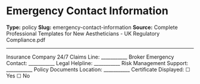 # Emergency Contact Information

**Type:** policy
**Slug:** emergency-contact-information
**Source:** Complete Professional Templates for New Aestheticians - UK Regulatory Compliance.pdf

---

Insurance Company 24/7 Claims Line: ___________ Broker Emergency Contact: ___________ Legal
Helpline: ___________ Risk Management Support: ___________
Policy Documents Location: ___________ Certificate Displayed: ☐ Yes ☐ No